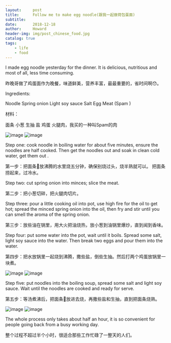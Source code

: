 ```yaml
---
layout:     post
title:      Follow me to make egg noodle(跟我一起做荷包蛋面)
subtitle:   
date:       2018-12-18
author:     Howard
header-img: img/post_chinese_food.jpg
catalog: true
tags:
    - life
    - food
---
```



I made egg noodle yesterday for the dinner. It is delicious, nutritious and most of all, less time consuming.

昨晚哥做了鸡蛋面作为晚餐，味道鲜美，营养丰富，最最重要的，省时间啊😯。

Ingredients:

Noodle
Spring onion
Light soy sauce
Salt
Egg
Meat (Spam )

材料：

面条
小葱
生抽
盐
鸡蛋
火腿肉，我买的一种叫Spam的肉

 ![image](https://img.esteem.ws/t23othj4bh.jpg)
 ![image](https://img.esteem.ws/l42t71f90q.jpg)


Step one:  cook noodle in boiling water for about five minutes,  ensure the noodles are half cooked. Then get the noodles out and soak in clean cold water, get them out .

第一步：把面条🍜放沸腾的水里烧五分钟，确保别烧过头，烧半熟就可以。 把面条捞起来，过冷水。


Step two:  cut spring onion into minces; slice the meat.


第二步：把小葱切碎，把火腿肉切片。

Step three: pour a little cooking oil into pot, use high fire for the oil to get hot; spread the minced spring onion into the oil, then fry and stir until you can smell the aroma of the spring onion.


第三步：放些油在锅里，用大火把油烧热，放小葱到油锅里爆炒，直到闻到香味。



Step four:  put some water into the pot,  wait until it boils. Spread some salt, light soy sauce into the water. Then break two eggs and pour them into the water.  


第四步：把水放锅里一起烧到沸腾，撒些盐，倒些生抽。然后打两个鸡蛋放锅里一块煮。

 ![image](https://img.esteem.ws/nekh3a59mz.jpg)
 ![image](https://img.esteem.ws/9m1r0ro065.jpg)


Step five:  put noodles into the boiling soup, spread some salt and light soy sauce. Wait until the noodles are cooked and ready for serve.


第五步：等汤煮沸后，把面条🍜放进去烧，再撒些盐和生抽，直到把面条烧熟。

 ![image](https://img.esteem.ws/g18d9qx4xq.jpg)
 ![image](https://img.esteem.ws/beb05jgkui.jpg)

The whole process only takes about half an hour, it is so convenient for people going back from a busy working day.


整个过程不超过半个小时，很适合那些工作忙碌了一整天的人们。
